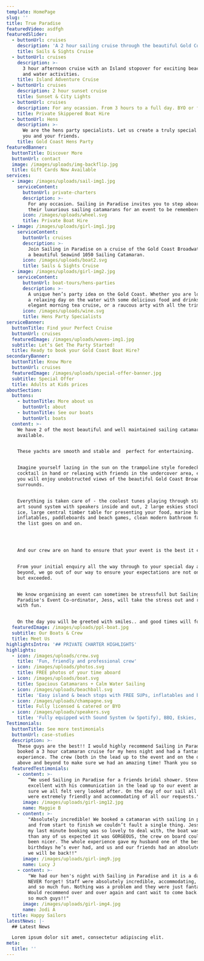 ```yaml
---
template: HomePage
slug: ''
title: True Paradise
featuredVideo: asdfgh
featuredSlider:
  - buttonUrl: cruises
    description: 'A 2 hour sailing cruise through the beautiful Gold Coast Broadwater. '
    title: Sails & Sights Cruise
  - buttonUrl: cruises
    description: >-
      3 hour afternoon cruise with an Island stopover for exciting beach games
      and water activities.
    title: Island Adventure Cruise
  - buttonUrl: cruises
    description: 2 hour sunset cruise
    title: Sunset & City Lights
  - buttonUrl: cruises
    description: For any ocassion. From 3 hours to a full day. BYO or fully catered.
    title: Private Skippered Boat Hire
  - buttonUrl: Hens
    description: >-
      We are the hens party specialists. Let us create a truly special event for
      you and your friends.
    title: Gold Coast Hens Party
featuredBanner:
  buttonTitle: Discover More
  buttonUrl: contact
  image: /images/uploads/img-backflip.jpg
  title: Gift Cards Now Available
services:
  - image: /images/uploads/sail-img1.jpg
    serviceContent:
      buttonUrl: private-charters
      description: >-
        For any occasion. Sailing in Paradise invites you to step aboard one of
        their luxurious sailing catamarans for an event to be remembered .
      icon: /images/uploads/wheel.svg
      title: Private Boat Hire
  - image: /images/uploads/girl-img1.jpg
    serviceContent:
      buttonUrl: cruises
      description: >-
        Join Sailing in Paradise on a cruise of the Gold Coast Broadwater aboard
        a beautiful Seawind 1050 Sailing Catamaran.
      icon: /images/uploads/boat2.svg
      title: Sails & Sights Cruise
  - image: /images/uploads/girl-img2.jpg
    serviceContent:
      buttonUrl: boat-tours/hens-parties
      description: >-
        A unique hen’s party idea on the Gold Coast. Whether you are looking for
        a relaxing day on the water with some delicious food and drinks, an
        elegant morning tea cruise, or a raucous arty with all the trimmings...
      icon: /images/uploads/wine.svg
      title: Hens Party Specialists
serviceBanner:
  buttonTitle: Find your Perfect Cruise
  buttonUrl: cruises
  featuredImage: /images/uploads/waves-img1.jpg
  subtitle: Let’s Get The Party Started!
  title: Ready to book your Gold Coast Boat Hire?
secondaryBanner:
  buttonTitle: Know More
  buttonUrl: cruises
  featuredImage: /images/uploads/special-offer-banner.jpg
  subtitle: Special Offer
  title: Adults at Kids prices
aboutSection:
  buttons:
    - buttonTitle: More about us
      buttonUrl: about
    - buttonTitle: See our boats
      buttonUrl: boats
  content: >-
    We have 2 of the most beautiful and well maintained sailing catamarans
    available.


    These yachts are smooth and stable and  perfect for entertaining.


    Imagine yourself lazing in the sun on the trampoline style foredeck with a
    cocktail in hand or relaxing with friends in the undercover area, either way
    you will enjoy unobstructed views of the beautiful Gold Coast Broadwater and
    surrounds.


    Everything is taken care of - the coolest tunes playing through state of the
    art sound system with speakers inside and out, 2 large eskies stocked with
    ice, large central timber table for presenting your food, marine barbecue,
    inflatables, paddleboards and beach games, clean modern bathroom facilities,
    the list goes on and on.




    And our crew are on hand to ensure that your event is the best it can be.


    From your initial enquiry all the way through to your special day and
    beyond, we go out of our way to ensure your expectations are not only met
    but exceeded.


    We know organising an event can sometimes be stressfull but Sailing In
    Paradise's Event Co-ordinator, Jess, will take the stress out and replace it
    with fun.


    On the day you will be greeted with smiles.. and good times will follow.
  featuredImage: /images/uploads/ppl-boat.jpg
  subtitle: Our Boats & Crew
  title: Meet Us
highlightsIntro: '## PRIVATE CHARTER HIGHLIGHTS'
highlights:
  - icon: /images/uploads/crew.svg
    title: 'Fun, friendly and professional crew'
  - icon: /images/uploads/photos.svg
    title: FREE photos of your time aboard
  - icon: /images/uploads/boat.svg
    title: Spacious Catamarans + Calm Water Sailing
  - icon: /images/uploads/beachball.svg
    title: 'Easy island & beach stops with FREE SUPs, inflatables and beach games'
  - icon: /images/uploads/champagne.svg
    title: Fully licensed & catered or BYO
  - icon: /images/uploads/speakers.svg
    title: 'Fully equipped with Sound System (w Spotify), BBQ, Eskies, and Restroom'
Testimonials:
  buttonTitle: See more testimonials
  buttonUrl: case-studies
  description: >-
    These guys are the best!! I would highly recommend Sailing in Paradise! We
    booked a 3 hour catamaran cruise for my hens night and had a fantastic
    experience. The crew (both in the lead up to the event and on the day) went
    above and beyond to make sure we had an amazing time! Thank you so much!!
  featuredTestimonials:
    - content: >-
        “We used Sailing in Paradise for a friends bridal shower. Steve was
        excellent with his communication in the lead up to our event and made
        sure we all felt very looked after. On the day of our sail all staff
        were extremely friendly and accommodating of all our requests."
      image: /images/uploads/girl-img12.jpg
      name: Maggie B
    - content: >-
        "Absolutely incredible! We booked a catamaran with sailing in paradise,
        and from start to finish we couldn’t fault a single thing. Jess who took
        my last minute booking was so lovely to deal with, the boat was way more
        than any of us expected it was GORGEOUS, the crew on board couldn’t have
        been nicer. The whole experience gave my husband one of the best
        birthdays he’s ever had, and us and our friends had an absolute blast,
        we will be back!!"
      image: /images/uploads/girl-img9.jpg
      name: Lucy J
    - content: >-
        "We had our hen's night with Sailing in Paradise and it is a day we will
        NEVER forget! Staff were absolutely incredible, accommodating, lovely
        and so much fun. Nothing was a problem and they were just fantastic.
        Would recommend over and over again and cant wait to come back. Thanks
        so much guys!!"
      image: /images/uploads/girl-img4.jpg
      name: Jodi A
  title: Happy Sailors
latestNews: |-
  ## Latest News

  Lorem ipsum dolor sit amet, consectetur adipiscing elit.
meta:
  title: ''
---
```


